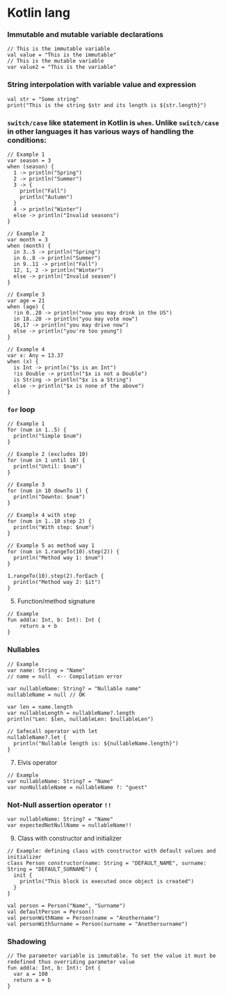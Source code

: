 # Kotlin lang
### Immutable and mutable variable declarations
```
// This is the immutable variable
val value = "This is the immutable"
// This is the mutable variable
var value2 = "This is the variable"
```
### String interpolation with variable value and expression
```
val str = "Some string"
print("This is the string $str and its length is ${str.length}")
```
### `switch/case` like statement in Kotlin is `when`. Unlike `switch/case` in other languages it has various ways of handling the conditions:
```
// Example 1
var season = 3
when (season) {
  1 -> println("Spring")
  2 -> println("Summer")
  3 -> {
    println("Fall")
    println("Autumn")
  }
  4 -> println("Winter")
  else -> println("Invalid seasons")
}

// Example 2
var month = 3
when (month) {
  in 3..5 -> println("Spring")
  in 6..8 -> println("Summer")
  in 9..11 -> println("Fall")
  12, 1, 2 -> println("Winter")
  else -> println("Invalid season")
}

// Example 3
var age = 21
when (age) {
  !in 0..20 -> println("now you may drink in the US")
  in 18..20 -> println("you may vote now")
  16,17 -> println("you may drive now")
  else -> println("you're too young")
}

// Example 4
var x: Any = 13.37
when (x) {
  is Int -> println("$s is an Int")
  !is Double -> println("$x is not a Double")
  is String -> println("$x is a String")
  else -> println("$x is none of the above")
}
```
### `for` loop
```
// Example 1
for (num in 1..5) {
  println("Simple $num")
}

// Example 2 (excludes 10)
for (num in 1 until 10) {
  println("Until: $num")
}

// Example 3
for (num in 10 downTo 1) {
  println("Downto: $num")
}

// Example 4 with step
for (num in 1..10 step 2) {
  println("With step: $num")
}

// Example 5 as method way 1
for (num in 1.rangeTo(10).step(2)) {
  println("Method way 1: $num")
}

1.rangeTo(10).step(2).forEach {
  println("Method way 2: $it")
}
```
5. Function/method signature
```
// Example
fun add(a: Int, b: Int): Int {
    return a + b
}
```
### Nullables
```
// Example
var name: String = "Name"
// name = null  <-- Compilation error

var nullableName: String? = "Nullable name"
nullableName = null // OK

var len = name.length
var nullableLength = nullableName?.length
println("Len: $len, nullableLen: $nullableLen")

// Safecall operator with let
nullableName?.let {
  println("Nullable length is: ${nullableName.length}")
}
```
7. Elvis operator
```
// Example
var nullableName: String? = "Name"
var nonNullableName = nullableName ?: "guest"
```
### Not-Null assertion operator `!!`
```
var nullableName: String? = "Name"
var expectedNotNullName = nullableName!!
```
9. Class with constructor and initializer
```
// Example: defining class with constructor with default values and initializer
class Person constructor(name: String = "DEFAULT_NAME", surname: String = "DEFAULT_SURNAME") {
  init {
    println("This block is executed once object is created")
  }
}

val person = Person("Name", "Surname")
val defaultPerson = Person()
val personWithName = Person(name = "Anothername")
val personWithSurname = Person(surname = "Anothersurname")
```
### Shadowing
```
// The parameter variable is immutable. To set the value it must be redefined thus overriding parameter value
fun add(a: Int, b: Int): Int {
  var a = 100
  return a + b
}
```
